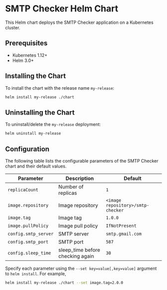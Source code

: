 
# SMTP Checker Helm Chart

This Helm chart deploys the SMTP Checker application on a Kubernetes cluster.

## Prerequisites

- Kubernetes 1.12+
- Helm 3.0+

## Installing the Chart

To install the chart with the release name `my-release`:

```bash
helm install my-release ./chart
```

## Uninstalling the Chart

To uninstall/delete the `my-release` deployment:

```bash
helm uninstall my-release
```

## Configuration

The following table lists the configurable parameters of the SMTP Checker chart and their default values.

| Parameter            | Description                      | Default                           |
|----------------------|----------------------------------|-----------------------------------|
| `replicaCount`       | Number of replicas               | `1`                               |
| `image.repository`   | Image repository                 | `<image repository>/smtp-checker` |
| `image.tag`          | Image tag                        | `1.0.0`                           |
| `image.pullPolicy`   | Image pull policy                | `IfNotPresent`                    |
| `config.smtp_server` | SMTP server                      | `smtp.gmail.com`                  |
| `config.smtp_port`   | SMTP port                        | `587`                             |
| `config.sleep_time`        | sleep_time before checking again | `30`                              |

Specify each parameter using the `--set key=value[,key=value]` argument to `helm install`. For example,

```bash
helm install my-release ./chart --set image.tag=2.0.0
```
